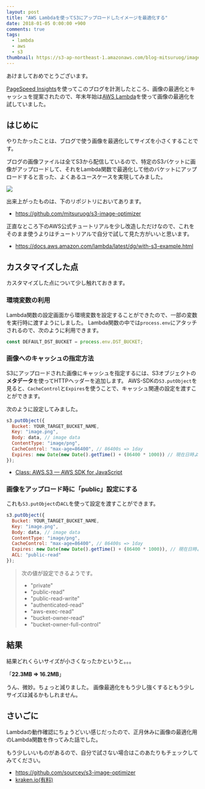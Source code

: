 ```yaml
---
layout: post
title: "AWS Lambdaを使ってS3にアップロードしたイメージを最適化する"
date: 2018-01-05 0:00:00 +900
comments: true
tags:
  - lambda
  - aws
  - s3
thumbnail: https://s3-ap-northeast-1.amazonaws.com/blog-mitsuruog/images/2018/lambda-s3.png
---
```

あけましておめでとうございます。

[PageSpeed Insights](https://developers.google.com/speed/pagespeed/insights/)を使ってこのブログを計測したところ、画像の最適化とキャッシュを提案されたので、年末年始は[AWS Lambda](https://docs.aws.amazon.com/ja_jp/lambda/latest/dg/welcome.html)を使って画像の最適化を試していました。

## はじめに
やりたかったことは、ブログで使う画像を最適化してサイズを小さくすることです。

ブログの画像ファイルは全てS3から配信しているので、特定のS3バケットに画像がアップロードして、それをLambda関数で最適化して他のバケットにアップロードすると言った、よくあるユースケースを実現してみました。

![](https://docs.aws.amazon.com/lambda/latest/dg/images/s3-admin-iser-walkthrough-20.png)

出来上がったものは、下のリポジトリにおいてあります。

- https://github.com/mitsuruog/s3-image-optimizer

正直なところ下のAWS公式チュートリアルを少し改造しただけなので、これをそのまま使うよりはチュートリアルで自分で試して見た方がいいと思います。

- https://docs.aws.amazon.com/lambda/latest/dg/with-s3-example.html

## カスタマイズした点
カスタマイズした点について少し触れておきます。

### 環境変数の利用
Lambda関数の設定画面から環境変数を設定することができたので、一部の変数を実行時に渡すようにしました。
Lambda関数の中では`process.env`にアタッチされるので、次のように利用できます。

```javascript
const DEFAULT_DST_BUCKET = process.env.DST_BUCKET;
```

### 画像へのキャッシュの指定方法
S3にアップロードされた画像にキャッシュを指定するには、S3オブジェクトの**メタデータ**を使ってHTTPヘッダーを追加します。
AWS-SDKの`S3.putObject`を見ると、`CacheControl`と`Expires`を使うことで、キャッシュ関連の設定を渡すことができます。

次のように設定してみました。

```javascript
s3.putObject({
  Bucket: YOUR_TARGET_BUCKET_NAME,
  Key: "image.png",
  Body: data, // image data
  ContentType: "image/png",
  CacheControl: "max-age=86400", // 86400s => 1day
  Expires: new Date(new Date().getTime() + (86400 * 1000)) // 現在日時より1日後
});
```

- [Class: AWS\.S3 — AWS SDK for JavaScript](https://docs.aws.amazon.com/AWSJavaScriptSDK/latest/AWS/S3.html#putObject-property)

### 画像をアップロード時に「public」設定にする

これも`S3.putObject`の`ACL`を使って設定を渡すことができます。

```javascript
s3.putObject({
  Bucket: YOUR_TARGET_BUCKET_NAME,
  Key: "image.png",
  Body: data, // image data
  ContentType: "image/png",
  CacheControl: "max-age=86400", // 86400s => 1day
  Expires: new Date(new Date().getTime() + (86400 * 1000)), // 現在日時より1日後
  ACL: "public-read"
});
```

> 次の値が設定できるようです。
> - "private"
> - "public-read"
> - "public-read-write"
> - "authenticated-read"
> - "aws-exec-read"
> - "bucket-owner-read"
> - "bucket-owner-full-control"

## 結果
結果どれくらいサイズが小さくなったかというと。。。

「**22.3MB => 16.2MB**」

うん、微妙。ちょっと減りました。
画像最適化をもう少し強くするともう少しサイズは減るかもしれません。

## さいごに
Lambdaの動作確認にちょうどいい感じだったので、正月休みに画像の最適化用のLambda関数を作ってみた話でした。

もう少しいいものがあるので、自分で試さない場合はこのあたりもチェックしてみてください。

- https://github.com/sourcey/s3-image-optimizer
- [kraken.io(有料)](https://kraken.io/)
